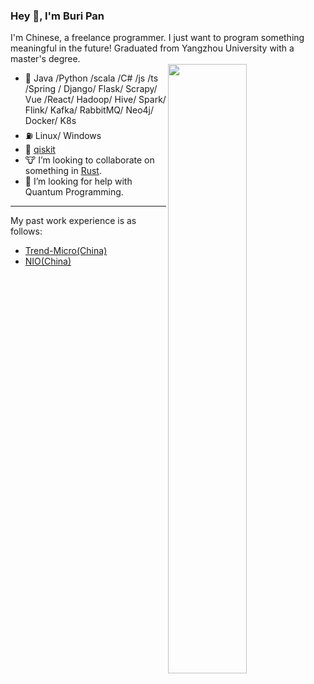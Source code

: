 ### Hey 👋, I'm Buri Pan
  I'm Chinese, a freelance programmer. I just want to program something meaningful in the future! Graduated from Yangzhou University with a master's degree.<br>
<picture>
    <source media="(prefers-color-scheme: dark)" srcset="https://github-readme-stats.vercel.app/api?username=PWJ1900&theme=radical&show_icons=true">
    <img align="right" width="50%" src="https://github-readme-stats.vercel.app/api?username=PWJ1900&show_icons=true&theme=radical">
</picture>
  
- 👯 Java /Python /scala /C# /js /ts /Spring / Django/ Flask/ Scrapy/ Vue /React/ Hadoop/ Hive/ Spark/ Flink/ Kafka/ RabbitMQ/ Neo4j/ Docker/ K8s
- ⛽️ Linux/ Windows
- 🍺 [qiskit](https://qiskit.org/)
- 🐮 I’m looking to collaborate on something in [Rust](https://www.rust-lang.org/).
- 🤔 I’m looking for help with Quantum Programming.
-----

My past work experience is as follows:  

- [Trend-Micro(China)](https://trendmicro.com.cn) 
- [NIO(China)](https://www.nio.com/)



